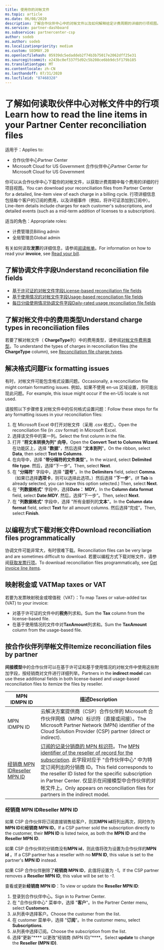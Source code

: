 ```yaml
---
title: 使用你的对帐文件
ms.topic: article
ms.date: 06/08/2020
description: 了解合作伙伴中心中的对帐文件以及如何解释给定计费周期的详细的行项视图。
ms.service: partner-dashboard
ms.subservice: partnercenter-csp
author: sodeb
ms.author: sodeb
ms.localizationpriority: medium
ms.custom: SEOMAY.20
ms.openlocfilehash: 05939dc5edaddeb2f74b3b75017e2062dff25e31
ms.sourcegitcommit: e243bc0ef337f5d92c5b208ce6bb9dc5f179b185
ms.translationtype: MT
ms.contentlocale: zh-CN
ms.lasthandoff: 07/31/2020
ms.locfileid: "87468328"
---
```

# <a name="learn-how-to-read-the-line-items-in-your-partner-center-reconciliation-files"></a><span data-ttu-id="6d9fa-103">了解如何读取伙伴中心对帐文件中的行项</span><span class="sxs-lookup"><span data-stu-id="6d9fa-103">Learn how to read the line items in your Partner Center reconciliation files</span></span>

<span data-ttu-id="6d9fa-104">适用于：</span><span class="sxs-lookup"><span data-stu-id="6d9fa-104">Applies to:</span></span>

- <span data-ttu-id="6d9fa-105">合作伙伴中心</span><span class="sxs-lookup"><span data-stu-id="6d9fa-105">Partner Center</span></span>
- <span data-ttu-id="6d9fa-106">Microsoft Cloud for US Government 合作伙伴中心</span><span class="sxs-lookup"><span data-stu-id="6d9fa-106">Partner Center for Microsoft Cloud for US Government</span></span>

<span data-ttu-id="6d9fa-107">你可以从合作伙伴中心下载你的对帐文件，以获取计费周期中每个费用的详细的行项目视图。</span><span class="sxs-lookup"><span data-stu-id="6d9fa-107">You can download your reconciliation files from Partner Center for a detailed, line-item view of each charge in a billing cycle.</span></span> <span data-ttu-id="6d9fa-108">行项详细信息包括每个客户的订阅的费用，以及详细事件（例如，将许可证添加到订阅中）。</span><span class="sxs-lookup"><span data-stu-id="6d9fa-108">Line-item details include charges for each customer's subscriptions, and detailed events (such as a mid-term addition of licenses to a subscription).</span></span>

<span data-ttu-id="6d9fa-109">适当的角色：</span><span class="sxs-lookup"><span data-stu-id="6d9fa-109">Appropriate roles:</span></span>

- <span data-ttu-id="6d9fa-110">计费管理员</span><span class="sxs-lookup"><span data-stu-id="6d9fa-110">Billing admin</span></span>
- <span data-ttu-id="6d9fa-111">全局管理员</span><span class="sxs-lookup"><span data-stu-id="6d9fa-111">Global admin</span></span>

<span data-ttu-id="6d9fa-112">有关如何读取**发票**的详细信息，请参阅[阅读帐单](read-your-bill.md)。</span><span class="sxs-lookup"><span data-stu-id="6d9fa-112">For information on how to read your **invoice**, see [Read your bill](read-your-bill.md).</span></span>

## <a name="understand-reconciliation-file-fields"></a><span data-ttu-id="6d9fa-113">了解协调文件字段</span><span class="sxs-lookup"><span data-stu-id="6d9fa-113">Understand reconciliation file fields</span></span>

- [<span data-ttu-id="6d9fa-114">基于许可证的对帐文件字段</span><span class="sxs-lookup"><span data-stu-id="6d9fa-114">License-based reconciliation file fields</span></span>](license-based-recon-files.md)
- [<span data-ttu-id="6d9fa-115">基于使用情况的对帐文件字段</span><span class="sxs-lookup"><span data-stu-id="6d9fa-115">Usage-based reconciliation file fields</span></span>](usage-based-recon-files.md)
- [<span data-ttu-id="6d9fa-116">每日分级使用情况协调文件字段</span><span class="sxs-lookup"><span data-stu-id="6d9fa-116">Daily-rated usage reconciliation file fields</span></span>](daily-rated-usage-recon-files.md)

## <a name="understand-charge-types-in-reconciliation-files"></a><span data-ttu-id="6d9fa-117">了解对帐文件中的费用类型</span><span class="sxs-lookup"><span data-stu-id="6d9fa-117">Understand charge types in reconciliation files</span></span>

<span data-ttu-id="6d9fa-118">若要了解对帐文件（ **ChargeType**列）中的费用类型，请参阅[对帐文件费用类型](recon-file-charge-types.md)。</span><span class="sxs-lookup"><span data-stu-id="6d9fa-118">To understand the types of charges in reconciliation files (the **ChargeType** column), see [Reconciliation file charge types](recon-file-charge-types.md).</span></span>

## <a name="fix-formatting-issues"></a><span data-ttu-id="6d9fa-119">解决格式问题</span><span class="sxs-lookup"><span data-stu-id="6d9fa-119">Fix formatting issues</span></span>

<span data-ttu-id="6d9fa-120">有时，对帐文件可能包含格式设置问题。</span><span class="sxs-lookup"><span data-stu-id="6d9fa-120">Occasionally, a reconciliation file might contain formatting issues.</span></span> <span data-ttu-id="6d9fa-121">例如，如果不使用 en-us 区域设置，则可能出现此问题。</span><span class="sxs-lookup"><span data-stu-id="6d9fa-121">For example, this issue might occur if the en-US locale is not used.</span></span>

<span data-ttu-id="6d9fa-122">请按照以下步骤修复对帐文件中的任何格式设置问题：</span><span class="sxs-lookup"><span data-stu-id="6d9fa-122">Follow these steps for fix any formatting issues in your reconciliation files:</span></span>

1. <span data-ttu-id="6d9fa-123">在 Microsoft Excel 中打开对帐文件（采用 .csv 格式）。</span><span class="sxs-lookup"><span data-stu-id="6d9fa-123">Open the reconciliation file (in .csv format) in Microsoft Excel.</span></span>
2. <span data-ttu-id="6d9fa-124">选择该文件中的第一列。</span><span class="sxs-lookup"><span data-stu-id="6d9fa-124">Select the first column in the file.</span></span>
3. <span data-ttu-id="6d9fa-125">打开 "**将文本转换为列" 向导**。</span><span class="sxs-lookup"><span data-stu-id="6d9fa-125">Open the **Convert Text to Columns Wizard**.</span></span> <span data-ttu-id="6d9fa-126">在功能区上，选择 "**数据**"，然后选择 "**文本到列**"。</span><span class="sxs-lookup"><span data-stu-id="6d9fa-126">On the ribbon, select **Data**, then select **Text to Columns**.</span></span>
4. <span data-ttu-id="6d9fa-127">在向导中，选择 "**带分隔符的文件类型**"。</span><span class="sxs-lookup"><span data-stu-id="6d9fa-127">In the wizard, select **Delimited file type**.</span></span> <span data-ttu-id="6d9fa-128">然后，选择“下一步”。</span><span class="sxs-lookup"><span data-stu-id="6d9fa-128">Then, select **Next**.</span></span>
5. <span data-ttu-id="6d9fa-129">在 "**分隔符**" 字段中，选择 "**逗号**"。</span><span class="sxs-lookup"><span data-stu-id="6d9fa-129">In the **Delimiters** field, select **Comma**.</span></span> <span data-ttu-id="6d9fa-130">（如果已选择**选项卡**，则可以选择此选项。）然后选择 "**下一步**"。</span><span class="sxs-lookup"><span data-stu-id="6d9fa-130">(If **Tab** is already selected, you can leave this option selected.) Then, select **Next**.</span></span>
6. <span data-ttu-id="6d9fa-131">在 "**列数据格式**" 字段中，选择**Date： MDY**。</span><span class="sxs-lookup"><span data-stu-id="6d9fa-131">In the **Column data format** field, select **Date:MDY**.</span></span> <span data-ttu-id="6d9fa-132">然后，选择“下一步”。</span><span class="sxs-lookup"><span data-stu-id="6d9fa-132">Then, select **Next**.</span></span>
7. <span data-ttu-id="6d9fa-133">在 "**列数据格式**" 字段中，选择 "所有金额列的**文本**"。</span><span class="sxs-lookup"><span data-stu-id="6d9fa-133">In the **Column data format** field, select **Text** for all amount columns.</span></span> <span data-ttu-id="6d9fa-134">然后选择“完成”。</span><span class="sxs-lookup"><span data-stu-id="6d9fa-134">Then, select **Finish**.</span></span>

## <a name="download-reconciliation-files-programmatically"></a><span data-ttu-id="6d9fa-135">以编程方式下载对帐文件</span><span class="sxs-lookup"><span data-stu-id="6d9fa-135">Download reconciliation files programmatically</span></span>

<span data-ttu-id="6d9fa-136">协调文件可能非常大，有时很难下载。</span><span class="sxs-lookup"><span data-stu-id="6d9fa-136">Reconciliation files can be very large and are sometimes difficult to download.</span></span> <span data-ttu-id="6d9fa-137">若要以编程方式下载对帐文件，请参阅[获取发票行项](https://docs.microsoft.com/partner-center/develop/get-invoiceline-items)。</span><span class="sxs-lookup"><span data-stu-id="6d9fa-137">To download reconciliation files programmatically, see [Get invoice line items](https://docs.microsoft.com/partner-center/develop/get-invoiceline-items).</span></span>

## <a name="map-taxes-or-vat"></a><span data-ttu-id="6d9fa-138">映射税金或 VAT</span><span class="sxs-lookup"><span data-stu-id="6d9fa-138">Map taxes or VAT</span></span>

<span data-ttu-id="6d9fa-139">若要为发票映射税金或增值税（VAT）：</span><span class="sxs-lookup"><span data-stu-id="6d9fa-139">To map Taxes or value-added tax (VAT) to your invoice:</span></span>

- <span data-ttu-id="6d9fa-140">对基于许可证的文件中的**税务**列求和。</span><span class="sxs-lookup"><span data-stu-id="6d9fa-140">Sum the **Tax** column from the license-based file.</span></span>
- <span data-ttu-id="6d9fa-141">在基于使用情况的文件中对**TaxAmount**列求和。</span><span class="sxs-lookup"><span data-stu-id="6d9fa-141">Sum the **TaxAmount** column from the usage-based file.</span></span>

## <a name="itemize-reconciliation-files-by-partner"></a><span data-ttu-id="6d9fa-142">按合作伙伴列举帐文件</span><span class="sxs-lookup"><span data-stu-id="6d9fa-142">Itemize reconciliation files by partner</span></span>

<span data-ttu-id="6d9fa-143">**间接模型**中的合作伙伴可以在基于许可证和基于使用情况的对帐文件中使用这些附加字段，按经销商对文件进行详细列举。</span><span class="sxs-lookup"><span data-stu-id="6d9fa-143">Partners in the **indirect model** can use these additional fields in both license-based and usage-based reconciliation files to itemize the files by reseller.</span></span>

| <span data-ttu-id="6d9fa-144">MPN ID</span><span class="sxs-lookup"><span data-stu-id="6d9fa-144">MPN ID</span></span> | <span data-ttu-id="6d9fa-145">描述</span><span class="sxs-lookup"><span data-stu-id="6d9fa-145">Description</span></span> |
| ------ | ----------- |
| <span data-ttu-id="6d9fa-146">MPN ID</span><span class="sxs-lookup"><span data-stu-id="6d9fa-146">MPN ID</span></span> | <span data-ttu-id="6d9fa-147">云解决方案提供商（CSP）合作伙伴的 Microsoft 合作伙伴网络（MPN）标识符（直接或间接）。</span><span class="sxs-lookup"><span data-stu-id="6d9fa-147">The Microsoft Partner Network (MPN) identifier of the Cloud Solution Provider (CSP) partner (direct or indirect).</span></span> |
| [<span data-ttu-id="6d9fa-148">经销商 MPN ID</span><span class="sxs-lookup"><span data-stu-id="6d9fa-148">Reseller MPN ID</span></span>](#reseller-mpn-id) | <span data-ttu-id="6d9fa-149">[订阅的记录分销商的 MPN 标识符](#reseller-mpn-id)。</span><span class="sxs-lookup"><span data-stu-id="6d9fa-149">The [MPN identifier of the reseller of record for the subscription](#reseller-mpn-id).</span></span> <span data-ttu-id="6d9fa-150">此字段对应于 "合作伙伴中心" 中为特定订阅列出的分销商 ID。</span><span class="sxs-lookup"><span data-stu-id="6d9fa-150">This field corresponds to the reseller ID listed for the specific subscription in Partner Center.</span></span> <span data-ttu-id="6d9fa-151">仅显示在间接模型中合作伙伴的对帐文件上。</span><span class="sxs-lookup"><span data-stu-id="6d9fa-151">Only appears on reconciliation files for partners in the indirect model.</span></span> |

### <a name="reseller-mpn-id"></a><span data-ttu-id="6d9fa-152">经销商 MPN ID</span><span class="sxs-lookup"><span data-stu-id="6d9fa-152">Reseller MPN ID</span></span>

<span data-ttu-id="6d9fa-153">如果 CSP 合作伙伴将订阅直接销售给客户，则其**MPN id**将列出两次，同时作为**MPN ID**和**经销商 MPN ID**。</span><span class="sxs-lookup"><span data-stu-id="6d9fa-153">If a CSP partner sold the subscription directly to the customer, their **MPN ID** is listed twice, as both the **MPN ID** and the **Reseller MPN ID**.</span></span>

<span data-ttu-id="6d9fa-154">如果 CSP 合作伙伴的分销商没有**MPN id**，则此值将改为设置为合作伙伴的**MPN id** 。</span><span class="sxs-lookup"><span data-stu-id="6d9fa-154">If a CSP partner has a reseller with no **MPN ID**, this value is set to the partner's **MPN ID** instead.</span></span>

<span data-ttu-id="6d9fa-155">如果 CSP 合作伙伴删除了**经销商 MPN ID**，此值将设置为 *-1*。</span><span class="sxs-lookup"><span data-stu-id="6d9fa-155">If the CSP partner removes a **Reseller MPN ID**, this value will be set to *-1*.</span></span>

<span data-ttu-id="6d9fa-156">查看或更新**经销商 MPN ID**：</span><span class="sxs-lookup"><span data-stu-id="6d9fa-156">To view or update the **Reseller MPN ID**:</span></span>

1. <span data-ttu-id="6d9fa-157">登录到合作伙伴中心。</span><span class="sxs-lookup"><span data-stu-id="6d9fa-157">Sign in to Partner Center.</span></span>
2. <span data-ttu-id="6d9fa-158">在 "合作伙伴中心" 菜单中，选择 "**客户**"。</span><span class="sxs-lookup"><span data-stu-id="6d9fa-158">In the Partner Center menu, select **Customers**.</span></span>
3. <span data-ttu-id="6d9fa-159">从列表中选择客户。</span><span class="sxs-lookup"><span data-stu-id="6d9fa-159">Choose the customer from the list.</span></span>
4. <span data-ttu-id="6d9fa-160">在 customer 菜单中，选择 "**订阅**"。</span><span class="sxs-lookup"><span data-stu-id="6d9fa-160">In the customer menu, select **Subscriptions**.</span></span>
5. <span data-ttu-id="6d9fa-161">从列表中选择订阅。</span><span class="sxs-lookup"><span data-stu-id="6d9fa-161">Choose the subscription from the list.</span></span>
6. <span data-ttu-id="6d9fa-162">选择“更新”\*\*\*\* 以更改“经销商 (MPN ID)”\*\*\*\*。</span><span class="sxs-lookup"><span data-stu-id="6d9fa-162">Select **update** to change the **Reseller (MPN ID)**.</span></span>
